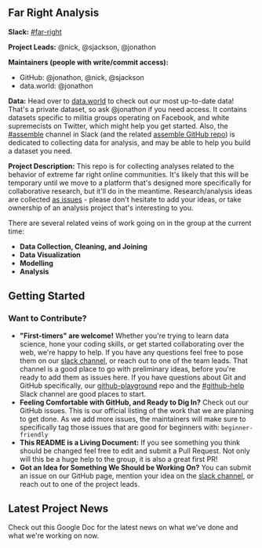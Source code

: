 ## Far Right Analysis

**Slack:** [#far-right](https://datafordemocracy.slack.com/messages/far-right)

**Project Leads:** @nick, @sjackson, @jonathon

**Maintainers (people with write/commit access):**
* GitHub: @jonathon, @nick, @sjackson
* data.world: @jonathon

**Data:** Head over to [data.world](https://data.world/data4democracy/far-right) to check out our most up-to-date data! That's a private dataset, so ask @jonathon if you need access. It contains datasets specific to militia groups operating on Facebook, and white supremecists on Twitter, which might help you get started. Also, the [#assemble](https://datafordemocracy.slack.com/messages/assemble) channel in Slack (and the related [assemble GitHub repo](https://github.com/Data4Democracy/assemble)) is dedicated to collecting data for analysis, and may be able to help you build a dataset you need.

**Project Description:** This repo is for collecting analyses related to the behavior of extreme far right online communities. It's likely that this will be temporary until we move to a platform that's designed more specifically for collaborative research, but it'll do in the meantime. Research/analysis ideas are collected [as issues](https://github.com/Data4Democracy/far-right-analysis/issues) - please don't hesitate to add your ideas, or take ownership of an analysis project that's interesting to you. 

There are several related veins of work going on in the group at the current time:
* **Data Collection, Cleaning, and Joining**  
* **Data Visualization**
* **Modelling**
* **Analysis** 

## Getting Started

### Want to Contribute?
* **"First-timers" are welcome!** Whether you're trying to learn data science, hone your coding skills, or get started collaborating over the web, we're happy to help. If you have any questions feel free to pose them on our [slack channel](https://datafordemocracy.slack.com/messages/far-right), or reach out to one of the team leads. That channel is a good place to go with preliminary ideas, before you're ready to add them as issues here. If you have questions about Git and GitHub specifically, our [github-playground](https://github.com/Data4Democracy/github-playground) repo and the [#github-help](https://datafordemocracy.slack.com/messages/github-help) Slack channel are good places to start.
* **Feeling Comfortable with GitHub, and Ready to Dig In?** Check out our GitHub issues. This is our official listing of the work that we are planning to get done. As we add more issues, the maintainers will make sure to specifically tag those issues that are good for beginners with: `beginner-friendly`
* **This README is a Living Document:** If you see something you think should be changed feel free to edit and submit a Pull Request. Not only will this be a huge help to the group, it is also a great first PR!
* **Got an Idea for Something We Should be Working On?** You can submit an issue on our GitHub page, mention your idea on the [slack channel](https://datafordemocracy.slack.com/messages/far-right), or reach out to one of the project leads.

## Latest Project News

Check out this Google Doc for the latest news on what we've done and what we're working on now.
